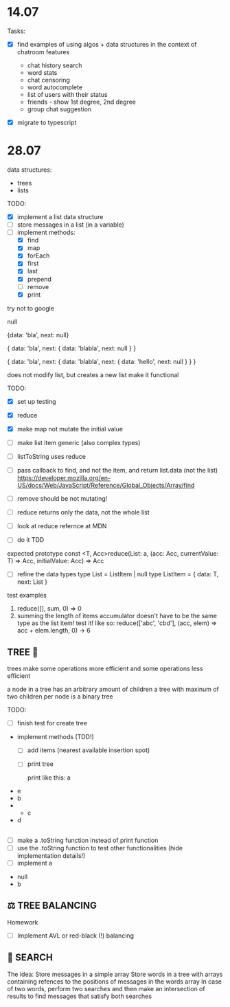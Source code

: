 # 14.07
Tasks:

- [x] find examples of using algos + data structures in the context of chatroom features
    - chat history search
    - word stats
    - chat censoring
    - word autocomplete
    - list of users with their status
    - friends - show 1st degree, 2nd degree
    - group chat suggestion

- [x] migrate to typescript


# 28.07

data structures:
- trees
- lists

TODO:
- [x] implement a list data structure
- [ ] store messages in a list (in a variable)
- [ ] implement methods:
    - [x] find
    - [x] map
    - [x] forEach
    - [x] first
    - [x] last
    - [x] prepend
    - [ ] remove
    - [x] print

try not to google

null

{data: 'bla', next: null}

{
  data: 'bla',
  next: { data: 'blabla', next: null }
}

{
  data: 'bla',
  next: { data: 'blabla', next: { data: 'hello', next: null } }
}

does not modify list, but creates a new list
make it functional


TODO:
- [x] set up testing

- [x] reduce
- [x] make map not mutate the initial value
- [ ] make list item generic (also complex types)
- [ ] listToString uses reduce
- [ ] pass callback to find, and not the item, and return list.data (not the list)
https://developer.mozilla.org/en-US/docs/Web/JavaScript/Reference/Global_Objects/Array/find
- [ ] remove should be not mutating!

- [ ] reduce returns only the data, not the whole list
- [ ] look at reduce refernce at MDN
- [ ] do it TDD

expected prototype
const <T, Acc>reduce(List<T>: a, (acc: Acc, currentValue: T) => Acc, initialValue: Acc) => Acc

- [ ] refine the data types
type List<T> = ListItem<T> | null
type ListItem<T> = { data: T, next: List<T> }

test examples
1. reduce([], sum, 0) => 0
2. summing the length of items
accumulator doesn't have to be the same type as the list item! test it! like so:
reduce(['abc', 'cbd'], (acc, elem) => acc + elem.length, 0) -> 6


## TREE 🌳
trees make some operations more efficient
and some operations less efficient

a node in a tree has an arbitrary amount of children
a tree with maxinum of two children per node is a binary tree

TODO:
- [ ] finish test for create tree
- implement methods (TDD!)
	- [ ] add items (nearest available insertion spot)
	- [ ] print tree

	  print like this:
a
- e
- b
- - c
- d

##
- [ ] make a .toString function instead of print function
- [ ] use the .toString function to test other functionalities (hide implementation details!)
- [ ] implement 
a
- null
- b

## ⚖️ TREE BALANCING
Homework
- [ ] Implement AVL or red-black (!) balancing

## 🔎 SEARCH
The idea:
Store messages in a simple array
Store words in a tree with arrays containing refences to the positions of messages in the words array
In case of two words, perform two searches and then make an intersection of results to find messages that satisfy both searches